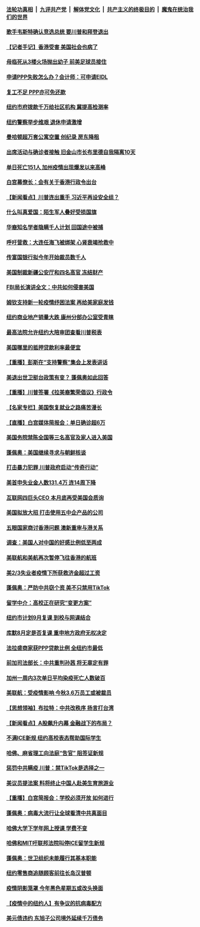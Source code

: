 ####  [法轮功真相](../../../../basic/blob/master/README.md?t=07102202) &nbsp;|&nbsp; [九评共产党](../../../../9ping.md/blob/master/README.md?t=07102202) &nbsp;|&nbsp; [解体党文化](../../../../jtdwh.md/blob/master/README.md?t=07102202)  &nbsp;|&nbsp; [共产主义的终极目的](../../../../gczydzjmd.md/blob/master/README.md?t=07102202) &nbsp;|&nbsp; [魔鬼在统治我们的世界](../../../../mgztzwmdsj.md/blob/master/README.md?t=07102202) 

#### [歌手韦斯特确认竞选总统 要川普和拜登退出](../pages/nsc412/n12244216.md?t=07102202) 

#### [【记者手记】香港受害 美国社会也病了](../pages/nsc412/n12245643.md?t=07102202) 

#### [母临死从3楼火场抛出幼子 前美足球员接住](../pages/nsc412/n12245627.md?t=07102202) 

#### [申请PPP失败怎么办？会计师：可申请EIDL](../pages/nsc412/n12245719.md?t=07102202) 

#### [复工不足  PPP亦可免还款](../pages/nsc412/n12245687.md?t=07102202) 

#### [纽约市府拨款千万给社区机构 冀提高检测率](../pages/nsc412/n12245713.md?t=07102202) 

#### [纽约警察举步维艰 退休申请激增](../pages/nsc412/n12245658.md?t=07102202) 

#### [曼哈顿超万套公寓空置  创纪录  房东降租](../pages/nsc412/n12245655.md?t=07102202) 

#### [出席活动与确诊者接触  旧金山市长布里德自我隔离10天](../pages/nsc412/n12245748.md?t=07102202) 

#### [单日死亡151人 加州疫情出现爆发以来高峰](../pages/nsc412/n12245734.md?t=07102202) 

#### [白宫幕僚长：会有关于香港行政令出台](../pages/nsc412/n12245360.md?t=07102202) 

#### [【新闻看点】川普连出重手 习近平再设安全组？](../pages/nsc412/n12245131.md?t=07102202) 

#### [什么叫真爱国：陌生军人叠好受损国旗](../pages/nsc412/n12244997.md?t=07102202) 

#### [华裔知名学者隐瞒千人计划 回国途中被捕](../pages/nsc412/n12245147.md?t=07102202) 

#### [呼吁营救：大连任海飞被绑架 心肾衰竭抢救中](../pages/nsc412/n12244900.md?t=07102202) 

#### [传富国银行拟今年开始裁员数千人](../pages/nsc412/n12244985.md?t=07102202) 

#### [美国制裁新疆公安厅和四名高官 冻结财产](../pages/nsc412/n12244653.md?t=07102202) 

#### [FBI局长演讲全文：中共如何侵害美国](../pages/nsc412/n12244578.md?t=07102202) 

#### [姆钦支持新一轮疫情纾困法案 再给美家庭发钱](../pages/nsc412/n12244871.md?t=07102202) 

#### [纽约商业地产销量大跌 康州分部办公室受青睐](../pages/nsc412/n12244971.md?t=07102202) 

#### [最高法院允许纽约大陪审团查看川普税表](../pages/nsc412/n12244986.md?t=07102202) 

#### [美国哪里的抵押贷款利率最便宜](../pages/nsc412/n12244709.md?t=07102202) 

#### [【重播】彭斯在“支持警察”集会上发表讲话](../pages/nsc412/n12244575.md?t=07102202) 

#### [美退出世卫挺台政策有变？ 蓬佩奥如此回答](../pages/nsc412/n12244857.md?t=07102202) 

#### [【重播】川普签署《拉美裔繁荣倡议》行政令](../pages/nsc412/n12244501.md?t=07102202) 

#### [【名家专栏】美国恢复就业之路痛苦漫长](../pages/nsc412/n12243046.md?t=07102202) 

#### [【直播】白宫媒体简报会：单日确诊超6万](../pages/nsc412/n12244581.md?t=07102202) 

#### [美国务院禁陈全国等三名高官及家人进入美国](../pages/nsc412/n12244528.md?t=07102202) 

#### [蓬佩奥：美国继续寻求与朝鲜核谈](../pages/nsc412/n12244538.md?t=07102202) 

#### [打击暴力犯罪 川普政府启动“传奇行动”](../pages/nsc412/n12244422.md?t=07102202) 

#### [美首申失业金人数131.4万 连14周下降](../pages/nsc412/n12244463.md?t=07102202) 

#### [互联网四巨头CEO 本月底再受美国会质询](../pages/nsc412/n12244283.md?t=07102202) 

#### [美国拟放大招 打击使用五中企产品的公司](../pages/nsc412/n12244402.md?t=07102202) 

#### [五眼国家商讨香港问题 澳新重审与港关系](../pages/nsc412/n12244260.md?t=07102202) 

#### [调查：美国人对中国的好感比例低至两成](../pages/nsc412/n12243015.md?t=07102202) 

#### [美联航和美航再次暂停飞往香港的航班](../pages/nsc412/n12243607.md?t=07102202) 

#### [美2/3失业者疫情下所获救济金超过工资](../pages/nsc412/n12242764.md?t=07102202) 

#### [蓬佩奥：严防中共窃个资 美不只禁用TikTok](../pages/nsc412/n12243086.md?t=07102202) 

#### [留学中介：高校正在研究“变更方案”](../pages/nsc412/n12243018.md?t=07102202) 

#### [纽约市计划9月复课 到校与网课结合](../pages/nsc412/n12243026.md?t=07102202) 

#### [库默8月定是否复课  重申地方政府无权决定](../pages/nsc412/n12243023.md?t=07102202) 

#### [法拉盛商家获PPP贷款比例  全纽约市最低](../pages/nsc412/n12243005.md?t=07102202) 

#### [前加司法部长：中共重判孙茜 将无辜定有罪](../pages/nsc412/n12242297.md?t=07102202) 

#### [加州一周内3次单日平均染疫死亡人数破百](../pages/nsc412/n12242860.md?t=07102202) 

#### [美联航：受疫情影响  今秋3.6万员工或被裁员](../pages/nsc412/n12242838.md?t=07102202) 

#### [【思想领袖】布拉特：中共改秩序 扬言打台湾](../pages/nsc412/n12028379.md?t=07102202) 

#### [【新闻看点】A股飙升内幕 金融战下的布局？](../pages/nsc412/n12242681.md?t=07102202) 

#### [不满ICE新规 纽约高校表态帮助国际学生](../pages/nsc412/n12242549.md?t=07102202) 

#### [哈佛、麻省理工向法庭“吿官” 阻签证新规](../pages/nsc412/n12242424.md?t=07102202) 

#### [惩罚中共瞒疫 川普：禁TikTok是选择之一](../pages/nsc412/n12242099.md?t=07102202) 

#### [美议员提法案 料将终止中国人赴美生育旅游业](../pages/nsc412/n12242470.md?t=07102202) 

#### [【重播】白宫简报会：学校必须开放 如何进行](../pages/nsc412/n12241977.md?t=07102202) 

#### [蓬佩奥：病毒大流行让全球看清中共真面目](../pages/nsc412/n12242486.md?t=07102202) 

#### [哈佛大学下学年网上授课 学费不变](../pages/nsc412/n12242267.md?t=07102202) 

#### [哈佛和MIT吁联邦法院叫停ICE留学生新规](../pages/nsc412/n12242336.md?t=07102202) 

#### [蓬佩奥：世卫组织未能履行其基本职能](../pages/nsc412/n12242263.md?t=07102202) 

#### [纽约零售商追随顾客前往长岛汉普顿](../pages/nsc412/n12242318.md?t=07102202) 

#### [疫情阴影笼罩 今年黑色星期五或改头换面](../pages/nsc412/n12242030.md?t=07102202) 

#### [【疫情中的纽约人】有争议的抗病毒配方](../pages/nsc412/n12240453.md?t=07102202) 

#### [美元债违约 东旭子公司境外延续千万债务](../pages/nsc412/n12239315.md?t=07102202) 

